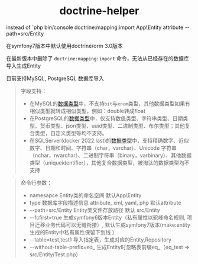 # <center>doctrine-helper</center>
instead of `php bin/console doctrine:mapping:import App\\Entity attribute --path=src/Entity

在symfony7版本中默认使用doctrine/orm 3.0版本

在最新版本中删除了 `doctrine:mapping:import` 命令，无法从已经存在的数据库导入生成Entity

目前支持MySQL, PostgreSQL 数据库导入

> 字段支持：
>* 在MySQL的[数据类型](https://dev.mysql.com/doc/refman/8.3/en/data-types.html "数据类型")中，不支持`bit`与`enum`类型，其他数据类型如果有相似类型就转成相似类型，例如：double转成float
>* 在PostgreSQL的[数据类型](http://www.postgres.cn/docs/14/datatype.html)中，仅支持数值类型、字符串类型、日期类型、货币类型、json类型、uuid类型、二进制类型、布尔类型；其他复合类型，自定义类型等均不支持。
>* 在SQLServer(docker 2022:last)的[数据类型](https://learn.microsoft.com/zh-cn/sql/t-sql/data-types/data-types-transact-sql?view=sql-server-ver16)中，支持精确数字、近似数字、日期和时间、字符串（char，varchar）、Unicode 字符串（nchar，nvarchar）、二进制字符串（binary，varbinary）、其他数据类型（uniqueidentifier），其他复合数据类型，被淘汰的数据类型均不支持

>命令行参数：
>* namesapce Entity类的命名空间 默认App\Entity
>* type 数据库字段描述信息 attribute, xml, yaml, php 默认attribute
>* --path=src/Entity Entity类文件存放路径 默认 src/Entity
>* --fcfirst=true 生成symfony6版本Entity（私有属性以驼峰命名规则, 项目迁移业务代码可以无缝衔接）, 默认生成symfony7版本(make:entity生成的Entity中私有属性保留下划线 )
>* --table=test,test1 导入指定表，生成对应的Entity,Repository
>* --without-table-prefix=eq_ 生成Entity时忽略表前缀eq_（eq_test => src/Entity/Test.php）

